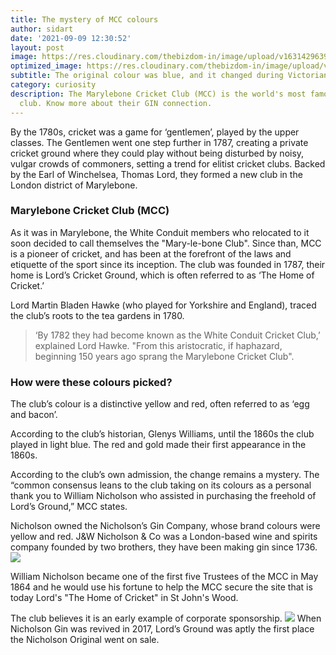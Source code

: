 ```yaml
---
title: The mystery of MCC colours
author: sidart
date: '2021-09-09 12:30:52'
layout: post
image: https://res.cloudinary.com/thebizdom-in/image/upload/v1631429639/MCC_yfxgjx.png
optimized_image: https://res.cloudinary.com/thebizdom-in/image/upload/v1631429639/MCC_yfxgjx.png
subtitle: The original colour was blue, and it changed during Victorian times.
category: curiosity
description: The Marylebone Cricket Club (MCC) is the world's most famous cricket
  club. Know more about their GIN connection.
---
```


By the 1780s, cricket was a game for ‘gentlemen’, played by the upper classes. The Gentlemen went one step further in 1787, creating a private cricket ground where they could play without being disturbed by noisy, vulgar crowds of commoners, setting a trend for elitist cricket clubs. 
Backed by the Earl of Winchelsea, Thomas Lord, they formed a new club in the London district of Marylebone. 
### Marylebone Cricket Club (MCC)
As it was in Marylebone, the White Conduit members who relocated to it soon decided to call themselves the "Mary-le-bone Club". Since than, MCC is a pioneer of cricket, and has been at the forefront of the laws and etiquette of the sport since its inception. The club was founded in 1787, their home is Lord’s Cricket Ground, which is often referred to as ‘The Home of Cricket.’

Lord Martin Bladen Hawke (who played for Yorkshire and England), traced the club’s roots to the tea gardens in 1780. 
> ‘By 1782 they had become known as the White Conduit Cricket Club,’ explained Lord Hawke. "From this aristocratic, if haphazard, beginning 150 years ago sprang the Marylebone Cricket Club".

### How were these colours picked? 
The club’s colour is a distinctive yellow and red, often referred to as ‘egg and bacon’.

According to the club’s historian, Glenys Williams, until the 1860s the club played in light blue.  The red and gold made their first appearance in the 1860s.

According to the club’s own admission, the change remains a mystery. The “common consensus leans to the club taking on its colours as a personal thank you to William Nicholson who assisted in purchasing the freehold of Lord’s Ground,” MCC states.  

Nicholson owned the Nicholson’s Gin Company, whose brand colours were yellow and red. J&W Nicholson & Co was a London-based wine and spirits company founded by two brothers, they have been making gin since 1736. 
![](https://res.cloudinary.com/thebizdom-in/image/upload/v1631434843/gin-pom-glass_rsefbw.jpg)

William Nicholson became one of the first five Trustees of the MCC in May 1864 and he would use his fortune to help the MCC secure the site that is today Lord's "The Home of Cricket" in St John's Wood.

The club believes it is an early example of corporate sponsorship. 
![](https://res.cloudinary.com/thebizdom-in/image/upload/v1631434637/Screenshot_2021-09-12_at_1.45.57_PM_j9xhyn.png)
When Nicholson Gin was revived in 2017, Lord’s Ground was aptly the first place the Nicholson Original went on sale.
